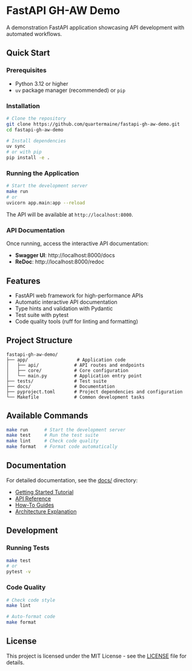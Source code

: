 # FastAPI GH-AW Demo

A demonstration FastAPI application showcasing API development with automated workflows.

## Quick Start

### Prerequisites

- Python 3.12 or higher
- `uv` package manager (recommended) or `pip`

### Installation

```bash
# Clone the repository
git clone https://github.com/quartermaine/fastapi-gh-aw-demo.git
cd fastapi-gh-aw-demo

# Install dependencies
uv sync
# or with pip
pip install -e .
```

### Running the Application

```bash
# Start the development server
make run
# or
uvicorn app.main:app --reload
```

The API will be available at `http://localhost:8000`.

### API Documentation

Once running, access the interactive API documentation:

- **Swagger UI**: http://localhost:8000/docs
- **ReDoc**: http://localhost:8000/redoc

## Features

- FastAPI web framework for high-performance APIs
- Automatic interactive API documentation
- Type hints and validation with Pydantic
- Test suite with pytest
- Code quality tools (ruff for linting and formatting)

## Project Structure

```
fastapi-gh-aw-demo/
├── app/                  # Application code
│   ├── api/             # API routes and endpoints
│   ├── core/            # Core configuration
│   └── main.py          # Application entry point
├── tests/               # Test suite
├── docs/                # Documentation
├── pyproject.toml       # Project dependencies and configuration
└── Makefile             # Common development tasks
```

## Available Commands

```bash
make run      # Start the development server
make test     # Run the test suite
make lint     # Check code quality
make format   # Format code automatically
```

## Documentation

For detailed documentation, see the [docs/](docs/) directory:

- [Getting Started Tutorial](docs/tutorial.md)
- [API Reference](docs/reference.md)
- [How-To Guides](docs/how-to.md)
- [Architecture Explanation](docs/explanation.md)

## Development

### Running Tests

```bash
make test
# or
pytest -v
```

### Code Quality

```bash
# Check code style
make lint

# Auto-format code
make format
```

## License

This project is licensed under the MIT License - see the [LICENSE](LICENSE) file for details.
